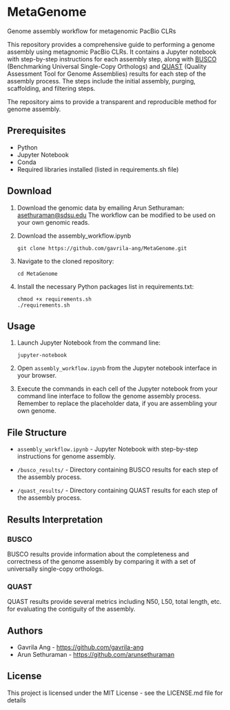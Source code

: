 # MetaGenome
Genome assembly workflow for metagenomic PacBio CLRs

This repository provides a comprehensive guide to performing a genome assembly using metagnomic PacBio CLRs.
It contains a Jupyter notebook with step-by-step instructions for each assembly step, along with [BUSCO](https://busco.ezlab.org/)
(Benchmarking Universal Single-Copy Orthologs) and [QUAST](http://bioinf.spbau.ru/quast) (Quality Assessment Tool for Genome Assemblies)
results for each step of the assembly process. The steps include the initial assembly, purging, scaffolding, and filtering steps. 

The repository aims to provide a transparent and reproducible method for genome assembly.

## Prerequisites
- Python
- Jupyter Notebook
- Conda
- Required libraries installed (listed in requirements.sh file)

## Download
1. Download the genomic data by emailing Arun Sethuraman: asethuraman@sdsu.edu
   The workflow can be modified to be used on your own genomic reads.
   
3. Download the assembly_workflow.ipynb

    ```
    git clone https://github.com/gavrila-ang/MetaGenome.git
    ```

4. Navigate to the cloned repository:

    ```
    cd MetaGenome
    ```

5. Install the necessary Python packages list in requirements.txt:

    ```
    chmod +x requirements.sh
    ./requirements.sh
    ```

## Usage

1. Launch Jupyter Notebook from the command line:

    ```
    jupyter-notebook
    ```

2. Open `assembly_workflow.ipynb` from the Jupyter notebook interface in your browser.

3. Execute the commands in each cell of the Jupyter notebook from your command line interface to follow the genome assembly process.
   Remember to replace the placeholder data, if you are assembling your own genome.

## File Structure

- `assembly_workflow.ipynb` - Jupyter Notebook with step-by-step instructions for genome assembly.

- `/busco_results/` - Directory containing BUSCO results for each step of the assembly process.

- `/quast_results/` - Directory containing QUAST results for each step of the assembly process.

## Results Interpretation

### BUSCO
BUSCO results provide information about the completeness and correctness of the genome assembly by comparing it with a set of universally single-copy orthologs.

### QUAST
QUAST results provide several metrics including N50, L50, total length, etc. for evaluating the contiguity of the assembly.

## Authors

* Gavrila Ang - https://github.com/gavrila-ang
* Arun Sethuraman - https://github.com/arunsethuraman

## License

This project is licensed under the MIT License - see the LICENSE.md file for details
